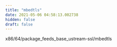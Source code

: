 ```yaml
---
title: "mbedtls"
date: 2021-05-06 04:58:13.002738
hidden: false
draft: false
---
```


x86/64/package_feeds_base_ustream-ssl/mbedtls

